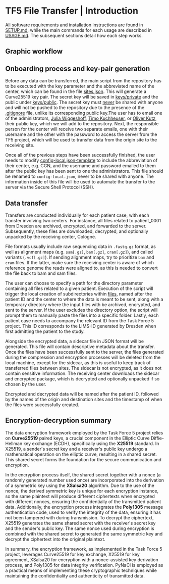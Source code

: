 # TF5 File Transfer | Introduction

All software requirements and installation instructions are found in [SETUP.md](SETUP.md), while the main commands for each usage are described in [USAGE.md](USAGE.md). The subsequent sections detail how each step works.

## Graphic workflow



## Onboarding process and key-pair generation
Before any data can be transferred, the main script from the repository has to be executed with the key parameter and the abbreviated name of the center, which can be found in the file [sites.json](sites.json). This will generate a Curve25519 key pair. The secret key will be saved in [keys/private](keys/private) and the public under [keys/public](keys/public). The secret key must <ins>never</ins> be shared with anyone and will not be pushed to the repository due to the presence of the [.gitignore](keys/private/.gitignore) file, unlike its corresponding public key.The user has to email one of the administrators, [Julia Wiggeshoff](mailto:julia.wiggeshoff@uk-koeln.de), [Timo Kuchheuser](mailto:timo.kuchheuser@uk-koeln.de), or [Oliver Kutz](mailto:Oliver.Kutz@ukdd.de), their public key, which we will add to the repository. Next, the responsible person for the center will receive two separate emails, one with their username and the other with the password to access the server from the TF5 project, which will be used to transfer data from the origin site to the receiving site.

Once all of the previous steps have been successfully finished, the user needs to modify [config-local.json-template](config-local.json-template) to include the abbreviation of their center, e.g. CGN, and the username and password emailed to them after the public key has been sent to one the administrators. This file should be renamed to `config-local.json`, never to be shared with anyone. The information inside of this file will be used to automate the transfer to the server via the Secure Shell Protocol (SSH). 

## Data transfer 
Transfers are conducted individually for each patient case, with each transfer involving two centers. For instance, all files related to patient_0001 from Dresden are archived, encrypted, and forwarded to the server. Subsequently, these files are downloaded, decrypted, and optionally unpacked by the receiving center, Cologne. 

File formats usually include raw sequencing data in `.fastq.gz` format, as well as alignment maps (e.g. `sam[.gz]`, `bam[.gz]`, `cram[.gz]`), and called variants (`.vcf[.gz]`). If sending alignment maps, try to prioritize `bam` and `cram` files. If the latter, make sure the receiving center is aware of which reference genome the reads were aligned to, as this is needed to convert the file back to bam and sam files.

The user can choose to specify a path for the directory parameter containing all files related to a given patient. Execution of the script will trigger the local creation of subdirectories within [files](files/), named after the patient ID and the center to where the data is meant to be sent, along with a temporary directory where the input files with be archived, encrypted, and sent to the server. If the user excludes the directory option, the script will prompt them to manually paste the files into a specific folder. Lastly, each patient case needs to accompany the relevant ID from the Task Force 5 project. This ID corresponds to the LIMS-ID generated by Dresden when first admitting the patient to the study. 

Alongside the encrypted data, a sidecar file in JSON format will be generated. This file will contain descriptive metadata about the transfer. Once the files have been successfully sent to the server, the files generated during the compression and encryption processes will be deleted from the local machine, except for the sidecar, as this is useful to keep track of transferred files between sites. The sidecar is not encrypted, as it does not contain sensitive information. The receiving center downloads the sidecar and encrypted package, which is decrypted and optionally unpacked if so chosen by the user. 
 
Encrypted and decrypted data will be named after the patient ID, followed by the names of the origin and destination sites and the timestamp of when the files were successfully created.

## Encryption-decryption summary

The data encryption framework employed by the Task Force 5 project relies on **Curve25519** paired keys, a crucial component in the Elliptic Curve Diffie-Hellman key exchange (ECDH), specifically using the **X25519** standard. In X25519, a sender's secret key and a receiver's public key undergo a mathematical operation on the elliptic curve, resulting in a shared secret. This shared secret forms the foundation for the secure communication and encryption. 

In the encryption process itself, the shared secret together with a nonce (a randomly generated number used once) are incorporated into the derivation of a symmetric key using the **XSalsa20** algorithm. Due to the use of the nonce, the derived symmetric key is unique for each encryption instance, so the same plaintext will produce different ciphertexts when encrypted with different nonces, ensuring the confidentially of the transmitted patient data. Additionally, the encryption process integrates the **Poly1305** message authentication code, used to verify the integrity of the data, ensuring it has not been tampered with during transmission. To decrypt the ciphertext, X25519 generates the same shared secret with the receiver's secret key and the sender's public key. The same nonce used during encryption is combined with the shared secret to generated the same symmetric key and decrypt the ciphertext into the original plaintext.

In summary, the encryption framework, as implemented in the Task Force 5 project, leverages Curve25519 for key exchange, X25519 for key agreement, XSalsa20 for encryption with a nonce-assisted key derivation process, and Poly1305 for data integrity verification. PyNaCl is employed as a practical means of implementing these cryptographic techniques while maintaining the confidentiality and authenticity of transmitted data.
